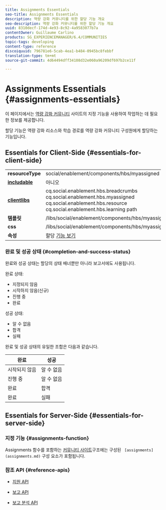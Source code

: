 ```yaml
---
title: Assignments Essentials
seo-title: Assignments Essentials
description: 역량 강화 커뮤니티를 위한 할당 기능 개요
seo-description: 역량 강화 커뮤니티를 위한 할당 기능 개요
uuid: 8310decf-174d-4e93-8c92-4a9583077b7a
contentOwner: Guillaume Carlino
products: SG_EXPERIENCEMANAGER/6.4/COMMUNITIES
topic-tags: developing
content-type: reference
discoiquuid: 796781e6-5cab-4ea1-b484-0945bc8febbf
translation-type: tm+mt
source-git-commit: 4d64494dff34108d32e060a96209df697b2ce11f

---
```



# Assignments Essentials {#assignments-essentials}

이 페이지에서는 [역량 강화 커뮤니티](overview.md#enablement-community) 사이트의 지정 기능을 사용하여 작업하는 데 필요한 정보를 제공합니다.

할당 기능은 역량 강화 리소스와 학습 경로를 역량 강화 커뮤니티 구성원에게 할당하는 기능입니다.

## Essentials for Client-Side {#essentials-for-client-side}

<table> 
 <tbody>
  <tr>
   <td> <strong>resourceType</strong></td> 
   <td>social/enablement/components/hbs/myassigned</td> 
  </tr>
  <tr>
   <td> <a href="scf.md#add-or-include-a-communities-component"><strong>includable</strong></a></td> 
   <td>아니오</td> 
  </tr>
  <tr>
   <td> <a href="clientlibs.md"><strong>clientlibs</strong></a></td> 
   <td>cq.social.enablement.hbs.breadcrumbs<br /> cq.social.enablement.hbs.myassigned<br /> cq.social.enablement.hbs.resource<br /> cq.social.enablement.hbs.learning path</td> 
  </tr>
  <tr>
   <td> <strong>템플릿</strong></td> 
   <td> /libs/social/enablement/components/hbs/myassigned/myassigned.hbs</td> 
  </tr>
  <tr>
   <td> <strong>css</strong></td> 
   <td> /libs/social/enablement/components/hbs/myassigned/clientlibs/myassigned.css</td> 
  </tr>
  <tr>
   <td><strong> 속성</strong></td> 
   <td>할당 <a href="assignments.md">기능 보기</a></td> 
  </tr>
 </tbody>
</table>

### 완료 및 성공 상태 {#completion-and-success-status}

완료와 성공 상태는 할당의 상태 배너뿐만 아니라 보고서에도 사용됩니다.

완료 상태:

* 지정되지 않음
* 시작하지 않음(신규)
* 진행 중
* 완료

성공 상태:

* 알 수 없음
* 합격
* 실패

완료 및 성공 상태의 유일한 조합은 다음과 같습니다.

| **완료** | **성공** |
|---|---|
| 시작되지 않음 | 알 수 없음 |
| 진행 중 | 알 수 없음 |
| 완료 | 합격 |
| 완료 | 실패 |

## Essentials for Server-Side {#essentials-for-server-side}

### 지정 기능 {#assignments-function}

Assignments 함수를 포함하는 [커뮤니티 사이트](functions.md#assignments-function)구조에는 구성된 ` [assignments](assignments.md)` 구성 요소가 포함됩니다.

### 참조 API {#reference-apis}

* [지원 API](https://helpx.adobe.com/experience-manager/6-4/sites/developing/using/reference-materials/javadoc/com/adobe/cq/social/enablement/reporting/model/api/package-summary.html)

* [보고 API](https://helpx.adobe.com/experience-manager/6-4/sites/developing/using/reference-materials/javadoc/com/adobe/cq/social/reporting/dv/api/package-summary.html)

* [보고 분석 API](https://helpx.adobe.com/experience-manager/6-4/sites/developing/using/reference-materials/javadoc/com/adobe/cq/social/reporting/analytics/api/package-summary.html)